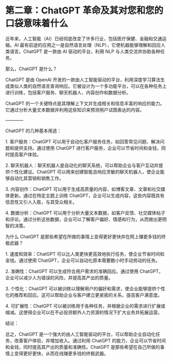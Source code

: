 



# 第二章：ChatGPT 革命及其对您和您的口袋意味着什么



近年来，人工智能（AI）已经彻底改变了许多行业，包括医疗保健、金融和交通运输。AI 最有前途的应用之一是自然语言处理（NLP），它使机器能够理解和回应人类语言。ChatGPT 是一款由 AI 驱动的平台，利用 NLP 与人类交流并协助各种任务。

那么，ChatGPT 是什么？

ChatGPT 是由 OpenAI 开发的一款由人工智能驱动的平台，利用深度学习算法生成类似人类的自然语言查询响应。它被设计为一个多功能平台，可以在各种任务上进行训练，包括客户服务、聊天机器人、内容创作和数据分析。

ChatGPT 的一个关键特点是其理解上下文并生成相关和信息丰富的响应的能力。它通过分析大量文本数据并利用这些知识来预测用户试图表达的内容。

––––––––



ChatGPT 的几种基本用途：

1\. 客户服务：ChatGPT 可以用于自动化客户服务任务，如回答常见问题、解决问题和提供支持。通过使用 ChatGPT 进行客户服务，企业可以节省时间和金钱，同时提高客户体验。

2\. 聊天机器人：聊天机器人是自动化的聊天系统，可以帮助企业与客户互动并提供个性化建议。ChatGPT 可以用来创建智能且响应灵敏的聊天机器人，使企业能够自动化其营销和销售工作。

3\. 内容创作：ChatGPT 可以用于生成高质量的内容，如博客文章、文章和社交媒体更新。通过在特定主题上训练 ChatGPT，企业可以生成内容，这些内容既具有信息性又引人入胜，与其受众相关。

4\. 数据分析：ChatGPT 可以用于分析大量文本数据，如客户反馈、社交媒体帖子和评论。通过分析这些数据，企业可以了解客户偏好、情感和行为，从而做出更明智的决策。

为什么 ChatGPT 是那些希望在所做的事情上变得更好更快并在网上赚更多钱的终极武器？

1\. 速度和效率：ChatGPT 可以比人类更快更高效地执行任务，使企业节省时间和金钱。通过使用 ChatGPT，企业可以自动化原本需要数小时手动劳动的任务。

2\. 准确性：ChatGPT 可以生成符合用户需求的准确回应。通过使用 ChatGPT，企业可以减少人为错误的风险，并提高其产出的质量。

3\. 个性化：ChatGPT 可以被训练以理解用户的偏好和需求，使企业能够提供个性化的推荐和回应。这可以帮助企业与客户建立更紧密的关系，提高客户满意度。

4\. 可扩展性：ChatGPT 可以被训练用于各种任务，并根据企业的需求进行扩展或缩减。这使得企业可以在不必投资额外人力资源的情况下扩大业务并拓展运营。

结论：

总之，ChatGPT 是一个强大的由人工智能驱动的平台，可以帮助企业自动化任务，改善客户体验，并增加收入。通过利用 ChatGPT 的能力，企业可以节省时间和金钱，同时提高其产出的质量和准确性。ChatGPT 是那些希望在自己所做的事情上变得更好更快，从而在线赚更多钱的终极武器。
